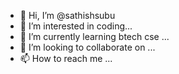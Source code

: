 - 👋 Hi, I’m @sathishsubu
- 👀 I’m interested in coding...
- 🌱 I’m currently learning btech cse ...
- 💞️ I’m looking to collaborate on ...
- 📫 How to reach me ...

<!---
sathishsubu/sathishsubu is a ✨ special ✨ repository because its `README.md` (this file) appears on your GitHub profile.
You can click the Preview link to take a look at your changes.
--->
